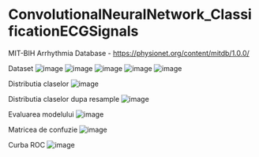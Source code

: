 # ConvolutionalNeuralNetwork_ClassificationECGSignals

MIT-BIH Arrhythmia Database - https://physionet.org/content/mitdb/1.0.0/

Dataset
![image](https://github.com/Iulian99/ConvolutionalNeuralNetwork_ClassificationECGSignals/assets/17321203/d7d3bfa9-056e-446b-9b05-c627ea58a168)
![image](https://github.com/Iulian99/ConvolutionalNeuralNetwork_ClassificationECGSignals/assets/17321203/d9b1a0fc-801b-4fff-933c-6e48d10f7c45)
![image](https://github.com/Iulian99/ConvolutionalNeuralNetwork_ClassificationECGSignals/assets/17321203/92431039-05a2-40d7-83a8-b1fa236f7f34)
![image](https://github.com/Iulian99/ConvolutionalNeuralNetwork_ClassificationECGSignals/assets/17321203/7745667d-2a3b-42eb-9801-1c253f24c04a)
![image](https://github.com/Iulian99/ConvolutionalNeuralNetwork_ClassificationECGSignals/assets/17321203/3ed6b35c-a1d6-4b53-a81b-d91324c423fe)


Distributia claselor
![image](https://github.com/Iulian99/ConvolutionalNeuralNetwork_ClassificationECGSignals/assets/17321203/787a9621-14fc-4bb8-9ffc-598c61e99d02)

Distributia claselor dupa resample
![image](https://github.com/Iulian99/ConvolutionalNeuralNetwork_ClassificationECGSignals/assets/17321203/0e6bdd8f-29f8-42ff-ba1f-52a508a6a112)

Evaluarea modelului
![image](https://github.com/Iulian99/ConvolutionalNeuralNetwork_ClassificationECGSignals/assets/17321203/72d18525-7929-4e34-ba3f-c4da20f064ae)

Matricea de confuzie
![image](https://github.com/Iulian99/ConvolutionalNeuralNetwork_ClassificationECGSignals/assets/17321203/b30044a0-76ee-4918-acd0-3195a7708af6)

Curba ROC
![image](https://github.com/Iulian99/ConvolutionalNeuralNetwork_ClassificationECGSignals/assets/17321203/5acc2f18-9ce2-4d37-92d1-29c2467369b5)
